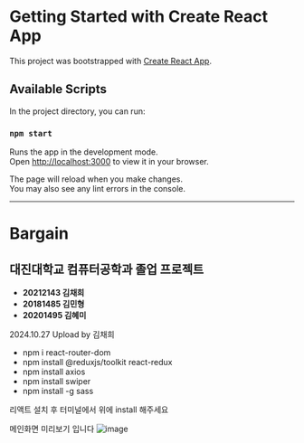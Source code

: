 # Getting Started with Create React App

This project was bootstrapped with [Create React App](https://github.com/facebook/create-react-app).

## Available Scripts

In the project directory, you can run:

### `npm start`

Runs the app in the development mode.\
Open [http://localhost:3000](http://localhost:3000) to view it in your browser.

The page will reload when you make changes.\
You may also see any lint errors in the console.

---------------------------------------

# Bargain 

## 대진대학교 컴퓨터공학과 졸업 프로젝트
- **20212143 김채희**
- **20181485 김민형**
- **20201495 김혜미**


2024.10.27 Upload by 김채희

- npm i react-router-dom
- npm install @reduxjs/toolkit react-redux
- npm install axios
- npm install swiper
- npm install -g sass

리액트 설치 후 터미널에서 위에 install 해주세요

메인화면 미리보기 입니다
![image](https://github.com/user-attachments/assets/cb04474c-1fde-4005-b501-a2d211fea959)





